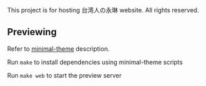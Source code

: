 This project is for hosting 台湾人の永琳 website.
All rights reserved.

## Previewing

Refer to [minimal-theme](https://github.com/pages-themes/minimal#previewing-the-theme-locally) description.

Run `make` to install dependencies using minimal-theme scripts

Run `make web` to start the preview server